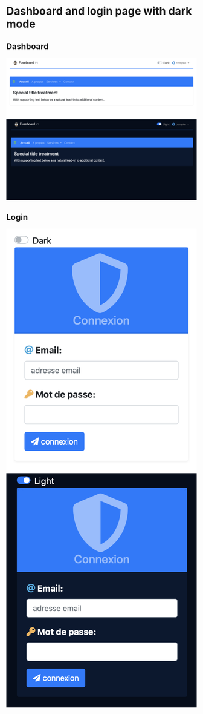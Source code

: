 # Dashboard and login page with dark mode

## Dashboard

![alt text](img/light-dashboard.png)
![alt text](img/dark-dashboard.png)

## Login

![alt text](img/light-login.png)
![alt text](img/dark-login.png)